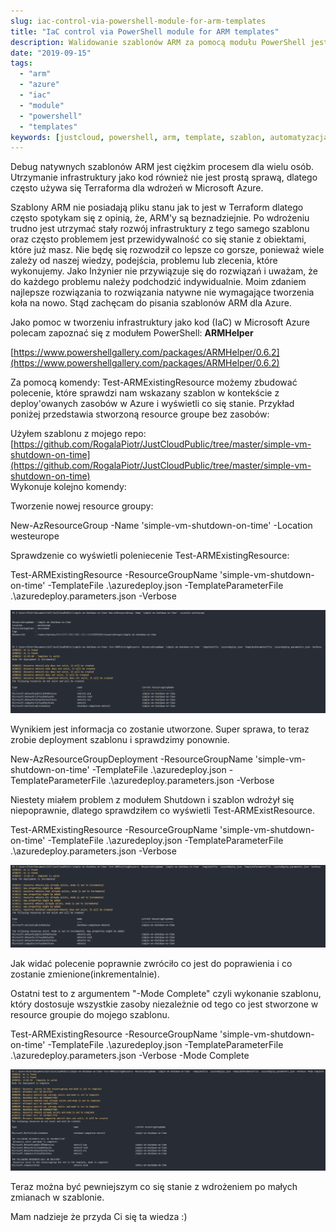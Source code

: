 ```yaml
---
slug: iac-control-via-powershell-module-for-arm-templates
title: "IaC control via PowerShell module for ARM templates"
description: Walidowanie szablonów ARM za pomocą modułu PowerShell jest możliwe dzięki nowemu modułowi. Użycie tego modułu pomoże Ci sprawdzić czy szablon jest poprawny i jakie zmiany wprowadzi na wdrażanym środowisku Azure.
date: "2019-09-15"
tags: 
  - "arm"
  - "azure"
  - "iac"
  - "module"
  - "powershell"
  - "templates"
keywords: [justcloud, powershell, arm, template, szablon, automatyzacja, automation, azure, microsoft azure, iac, module]
---
```


Debug natywnych szablonów ARM jest ciężkim procesem dla wielu osób. Utrzymanie infrastruktury jako kod również nie jest prostą sprawą, dlatego często używa się Terraforma dla wdrożeń w Microsoft Azure.

Szablony ARM nie posiadają pliku stanu jak to jest w Terraform dlatego często spotykam się z opinią, że, ARM'y są beznadziejnie. Po wdrożeniu trudno jest utrzymać stały rozwój infrastruktury z tego samego szablonu oraz często problemem jest przewidywalność co się stanie z obiektami, które już masz. Nie będę się rozwodził co lepsze co gorsze, ponieważ wiele zależy od naszej wiedzy, podejścia, problemu lub zlecenia, które wykonujemy. Jako Inżynier nie przywiązuje się do rozwiązań i uważam, że do każdego problemu należy podchodzić indywidualnie. Moim zdaniem najlepsze rozwiązania to rozwiązania natywne nie wymagające tworzenia koła na nowo. Stąd zachęcam do pisania szablonów ARM dla Azure.

Jako pomoc w tworzeniu infrastruktury jako kod (IaC) w Microsoft Azure polecam zapoznać się z modułem PowerShell: **ARMHelper**

[https://www.powershellgallery.com/packages/ARMHelper/0.6.2](https://www.powershellgallery.com/packages/ARMHelper/0.6.2)

Za pomocą komendy: Test-ARMExistingResource możemy zbudować polecenie, które sprawdzi nam wskazany szablon w kontekście z deploy'owanych zasobów w Azure i wyświetli co się stanie. Przykład poniżej przedstawia stworzoną resource groupe bez zasobów:

Użyłem szablonu z mojego repo: [https://github.com/RogalaPiotr/JustCloudPublic/tree/master/simple-vm-shutdown-on-time](https://github.com/RogalaPiotr/JustCloudPublic/tree/master/simple-vm-shutdown-on-time)  
Wykonuje kolejno komendy:

<!--truncate-->

Tworzenie nowej resource groupy:

New-AzResourceGroup -Name 'simple-vm-shutdown-on-time' -Location westeurope

Sprawdzenie co wyświetli poleniecenie Test-ARMExistingResource:

Test-ARMExistingResource -ResourceGroupName 'simple-vm-shutdown-on-time' -TemplateFile .\\azuredeploy.json -TemplateParameterFile .\\azuredeploy.parameters.json -Verbose

![](images/2019-09-15_12h46_05.png)

Wynikiem jest informacja co zostanie utworzone. Super sprawa, to teraz zrobie deployment szablonu i sprawdzimy ponownie.

New-AzResourceGroupDeployment -ResourceGroupName 'simple-vm-shutdown-on-time' -TemplateFile .\\azuredeploy.json -TemplateParameterFile .\\azuredeploy.parameters.json -Verbose

Niestety miałem problem z modułem Shutdown i szablon wdrożył się niepoprawnie, dlatego sprawdziłem co wyświetli Test-ARMExistResource.

Test-ARMExistingResource -ResourceGroupName 'simple-vm-shutdown-on-time' -TemplateFile .\\azuredeploy.json -TemplateParameterFile .\\azuredeploy.parameters.json -Verbose

![](images/2019-09-15_13h01_42.png)

Jak widać polecenie poprawnie zwróciło co jest do poprawienia i co zostanie zmienione(inkrementalnie).

Ostatni test to z argumentem "-Mode Complete" czyli wykonanie szablonu, który dostosuje wszystkie zasoby niezależnie od tego co jest stworzone w resource groupie do mojego szablonu.

Test-ARMExistingResource -ResourceGroupName 'simple-vm-shutdown-on-time' -TemplateFile .\\azuredeploy.json -TemplateParameterFile .\\azuredeploy.parameters.json -Verbose -Mode Complete

![](images/2019-09-15_13h02_32.png)

Teraz można być pewniejszym co się stanie z wdrożeniem po małych zmianach w szablonie.


Mam nadzieje że przyda Ci się ta wiedza :)
